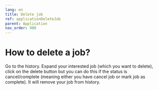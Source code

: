 ```yaml
---
lang: en
title: Delete job
ref: applicationDeleteJob
parent: Application
nav_order: 900
---
```


# How to delete a job?
Go to the history. Expand your interested job (which you want to delete), click on the delete button but you can do this if the status is cancel/complete (meaning either you have cancel job or mark job as complete). It will remove your job from history.
